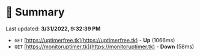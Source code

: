 # 📖 Summary
Last updated: **3/31/2022, 9:32:39 PM**

- `GET` [https://uptimerfree.tk](https://uptimerfree.tk) - **Up** (1066ms)
- `GET` [https://monitoruptimer.tk](https://monitoruptimer.tk) - **Down** (58ms)
